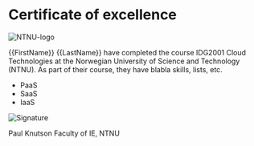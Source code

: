 # Certificate of excellence
![NTNU-logo](NTNU-logo.png)

{{FirstName}} {{LastName}} have completed the course IDG2001 Cloud Technologies at the Norwegian University of Science and Technology (NTNU). As part of their course, they have blabla skills, lists, etc.

- PaaS
- SaaS
- IaaS

![Signature](signature.png)

Paul Knutson
Faculty of IE, NTNU
